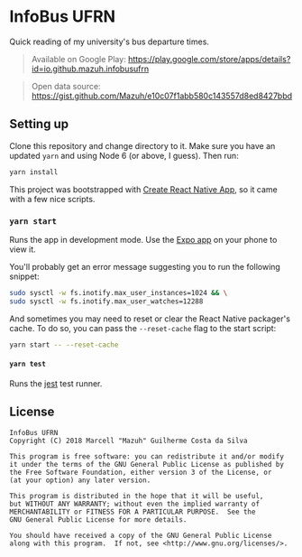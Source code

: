 # InfoBus UFRN

Quick reading of my university's bus departure times.

> Available on Google Play: https://play.google.com/store/apps/details?id=io.github.mazuh.infobusufrn

> Open data source: https://gist.github.com/Mazuh/e10c07f1abb580c143557d8ed8427bbd

## Setting up

Clone this repository and change directory to it.
Make sure you have an updated `yarn` and using Node 6 (or above, I guess).
Then run:

```sh
yarn install
```

This project was bootstrapped with
[Create React Native App](https://github.com/react-community/create-react-native-app),
so it came with a few nice scripts.

### `yarn start`

Runs the app in development mode. Use the [Expo app](https://expo.io) on your phone to view it.

You'll probably get an error message suggesting you to run the following snippet:

```sh
sudo sysctl -w fs.inotify.max_user_instances=1024 && \
sudo sysctl -w fs.inotify.max_user_watches=12288
```

And sometimes you may need to reset or clear the React Native packager's cache.
To do so, you can pass the `--reset-cache` flag to the start script:

```sh
yarn start -- --reset-cache
```

#### `yarn test`

Runs the [jest](https://github.com/facebook/jest) test runner.

## License

    InfoBus UFRN
    Copyright (C) 2018 Marcell "Mazuh" Guilherme Costa da Silva

    This program is free software: you can redistribute it and/or modify
    it under the terms of the GNU General Public License as published by
    the Free Software Foundation, either version 3 of the License, or
    (at your option) any later version.

    This program is distributed in the hope that it will be useful,
    but WITHOUT ANY WARRANTY; without even the implied warranty of
    MERCHANTABILITY or FITNESS FOR A PARTICULAR PURPOSE.  See the
    GNU General Public License for more details.

    You should have received a copy of the GNU General Public License
    along with this program.  If not, see <http://www.gnu.org/licenses/>.
